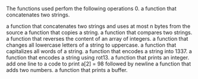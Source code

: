 The functions used perfom the following operations 0. a function that concatenates two strings.

a function that concatenates two strings and uses at most n bytes from the source
a function that copies a string.
a function that compares two strings.
a function that reverses the content of an array of integers.
a function that changes all lowercase letters of a string to uppercase.
a function that capitalizes all words of a string.
a function that encodes a string into 1337.
a function that encodes a string using rot13.
a function that prints an integer.
add one line to a code to print a[2] = 98 followed by newline
a function that adds two numbers.
a function that prints a buffer.
